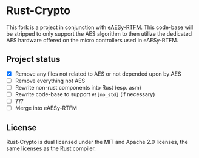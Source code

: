# Rust-Crypto

This fork is a project in conjunction with [eAESy-RTFM](https://github.com/Tmplt/eAESy-RTFM).
This code-base will be stripped to only support the AES algorithm to then utilize the dedicated AES hardware offered on the micro controllers used in eAESy-RTFM.

## Project status

- [x] Remove any files not related to AES or not depended upon by AES
- [ ] Remove everything not AES
- [ ] Rewrite non-rust components into Rust (esp. asm)
- [ ] Rewrite code-base to support `#![no_std]` (if necessary)
- [ ] ???
- [ ] Merge into eAESy-RTFM

## License

Rust-Crypto is dual licensed under the MIT and Apache 2.0 licenses, the same licenses
as the Rust compiler.
